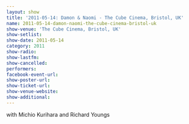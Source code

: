```yaml
---
layout: show
title: '2011-05-14: Damon & Naomi - The Cube Cinema, Bristol, UK'
name: 2011-05-14-damon-naomi-the-cube-cinema-bristol-uk
show-venue: 'The Cube Cinema, Bristol, UK'
show-setlist: 
show-date: 2011-05-14
category: 2011
show-radio: 
show-lastfm: 
show-cancelled: 
performers: 
facebook-event-url: 
show-poster-url: 
show-ticket-url: 
show-venue-website: 
show-additional: 
---
```


with Michio Kurihara and Richard Youngs